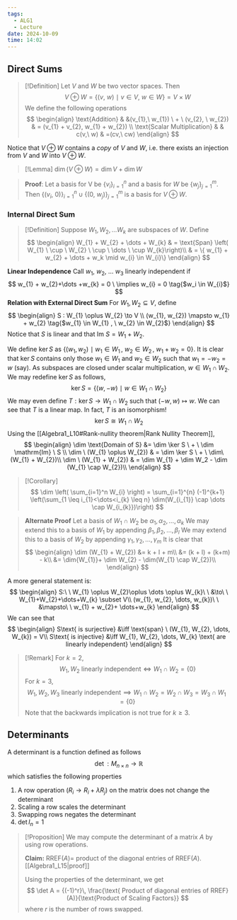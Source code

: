```yaml
---
tags:
  - ALG1
  - Lecture
date: 2024-10-09
time: 14:02
---
```

## Direct Sums

>[!Definition]
> Let $V$ and $W$ be two vector spaces. Then
> $$
> V \oplus W = \{ (v,\ w) \ \mid \ v\in V, \ w \in W\} = V \times W
 >$$
 >We define the following operations
 >$$
 >\begin{align}
 > \text{Addition} & &(v_{1},\  w_{1}) \ + \ (v_{2}, \ w_{2})  & = (v_{1} + v_{2}, w_{1} + w_{2}) \\ \text{Scalar Multiplication} &  &
c(v,\ w) & =(cv,\ cw)
\end{align}
 >$$

Notice that $V \oplus W$ contains a *copy* of $V$ and $W$, i.e. there exists an injection from $V$ and $W$ into $V \oplus W$.

>[!Lemma]
> $\dim (V \oplus W) = \dim V + \dim W$
 
> **Proof**:
> Let a basis for V be $\{ v_{i} \}_{i=1}^n$ and a basis for $W$ be $\{ w_{j} \}_{j=1}^m$.
> Then $\{ (v_{i},\ 0) \}_{i=1}^{n} \cup \{ (0,\ w_{j}) \}_{j=1}^m$ is a basis for $V \oplus W$. 

### Internal Direct Sum

>[!Definition]
> Suppose $W_{1}, W_{2}, \dots W_{k}$ are subspaces of $W$. Define
>  $$
>  \begin{align}
> W_{1} + W_{2} + \dots + W_{k}  & = \text{Span} \left( W_{1} \ \cup \ W_{2} \ \cup \ \dots \ \cup W_{k}\right)\\
 & = \{ w_{1} + w_{2} + \dots + w_k \mid w_{i} \in W_{i}\}
\end{align}
>  $$
> 

**Linear Independence**
Call $w_{1}, \ w_{2},\  \dots \ w_{3}$ linearly independent if $$
w_{1} + w_{2}+\dots +w_{k} = 0 \ \implies w_{i} = 0 \tag{$w_i \in W_{i}$} $$
**Relation with External Direct Sum**
For $W_{1}, W_{2} \subseteq V$, define
$$
\begin{align}
S : W_{1} \oplus W_{2} \to V \\
(w_{1}, w_{2}) \mapsto w_{1} + w_{2} \tag{$w_{1} \in W_{1} , \ w_{2} \in W_{2}$}
\end{align}
$$
Notice that $S$ is linear and that $\mathrm{Im} \ S = W_{1} + W_{2}$.

We define $\ker S$ as $\{ (w_{1}, w_{2}) \ \mid \ w_{1} \in W_{1} \, , \ w_{2} \in W_{2} \, , \ w_{1} + w_{2} = 0 \}$. It is clear that $\ker S$ contains only those $w_{1} \in W_{1}$ and $w_{2} \in W_{2}$ such that $w_{1} = - w_{2} = w \text{ (say)}$. As subspaces are closed under scalar multiplication, $w \in W_{1} \cap W_{2}$. We may redefine $\ker S$ as follows,
$$
\ker S = \{ (w, -w) \ \mid \ w \in W_{1} \cap W_{2} \}
$$
We may even define $T : \ker S \to W_{1} \cap W_{2}$ such that $(-w, w) \mapsto w$. We can see that $T$ is a linear map. In fact, $T$ is an isomorphism!
$$
\ker S \cong W_{1} \cap W_{2}
$$
Using the [[Algebra1_L10#Rank-nullity theorem|Rank Nullity Theorem]], 
$$
\begin{align}
\dim \text{Domain of S} &= \dim \ker S \ + \ \dim \mathrm{Im} \ S \\
\dim \ (W_{1} \oplus  W_{2})  & = \dim \ker S \ + \ \dim\  (W_{1} + W_{2})\\ 
\dim \ (W_{1} + W_{2})  & = \dim W_{1} + \dim W_2 - \dim (W_{1} \cap W_{2})\\ 
\end{align}
$$
>[!Corollary]
> $$
> \dim \left( \sum_{i=1}^n W_{i} \right) = \sum_{i=1}^{n} (-1)^{k+1} \left(\sum_{1 \leq i_{1}<\dots<i_{k} \leq n} \dim(W_{i_{1}} \cap \dots \cap W_{i_{k}})\right)
> $$

>**Alternate Proof**
> Let a basis of $W_{1} \cap W_{2}$ be $\alpha_{1}, \alpha_{2},\dots,\alpha_{k}$ 
> We may extend this to a basis of $W_{1}$ by appending $\beta_{1}, \beta_{2}, \dots, \beta_{l}$
> We may extend this to a basis of $W_{2}$ by appending $\gamma_{1}, \gamma_{2}, \dots, \gamma_{m}$
> It is clear that
> $$
> \begin{align}
> \dim (W_{1} + W_{2}) &= k + l + m\\
>  &= (k + l) + (k+m) - k\\
>  &= \dim{W_{1}}+ \dim W_{2} - \dim(W_{1} \cap W_{2})\\
\end{align}
> $$

A more general statement is:
$$
\begin{align}
S:\ \ W_{1} \oplus W_{2}\oplus \dots \oplus W_{k}\ \ &\to\ \ W_{1}+W_{2}+\dots+W_{k} \subset V\\
(w_{1}, w_{2}, \dots, w_{k})\ \ &\mapsto\ \ w_{1} + w_{2}+ \dots+w_{k}
\end{align}
$$
We can see that
$$
\begin{align}
S\text{ is surjective} &\iff \text{span} \ (W_{1}, W_{2}, \dots, W_{k}) = V\\
S\text{ is injective} &\iff W_{1}, W_{2}, \dots, W_{k} \text{ are linearly independent}
\end{align}
$$

>[!Remark]
> For $k=2$,
> $$
> W_{1}, W_{2} \text{ linearly independent} \iff W_{1} \cap W_{2} = \{0\}
> $$
> For $k = 3$,
> $$
> W_{1}, W_{2}, W_{3} \text{ linearly independent} \implies W_{1} \cap W_{2} = W_{2} \cap W_{3} = W_{3} \cap W_{1} = \{0\}
> $$
> Note that the backwards implication is not true for $k \geq 3$. 
## Determinants

A determinant is a function defined as follows
$$
\det : M_{n \times n} \to \mathbb{R}
$$
which satisfies the following properties
1) A row operation ($R_{i} \to R_{i} + \lambda R_{j}$) on the matrix does not change the determinant
2) Scaling a row scales the determinant
3) Swapping rows negates the determinant
4) $\det I_{n} = 1$

>[!Proposition]
> We may compute the determinant of a matrix $A$ by using row operations.
> 
> **Claim:** $\text{RREF} (A) =$ product of the diagonal entries of $\text{RREF}(A)$. [[Algebra1_L15|proof]]
> 
> Using the properties of the determinant, we get
> $$
> \det A = {(-1)^r}\, \frac{\text{ Product of diagonal entries of RREF}(A)}{\text{Product of Scaling Factors}}
> $$
> where $r$ is the number of rows swapped.
 